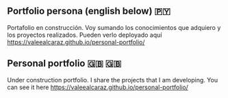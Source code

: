## Portfolio persona (english below) :paraguay:

Portafolio en construcción. Voy sumando los conocimientos que adquiero y los proyectos realizados. Pueden verlo deployado aquí https://valeealcaraz.github.io/personal-portfolio/

## Personal portfolio :gb: :uk:

Under construction portfolio. I share the projects that I am developing. You can see it here https://valeealcaraz.github.io/personal-portfolio/

